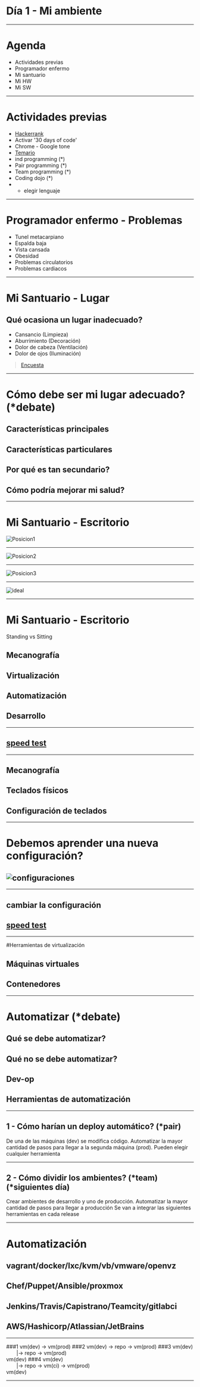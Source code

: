 # Día 1 - Mi ambiente
---

# Agenda
* Actividades previas
* Programador enfermo
* Mi santuario
* Mi HW
* Mi SW

---
# Actividades previas
* [Hackerrank](https://hackerrank.com)
* Activar '30 days of code'
* Chrome - Google tone
* [Temario](https://docs.google.com/spreadsheets/d/1lLFBWIl8aifu4S2DACy2C3k0_4ep343e_27QC61VoJw/pubhtml)
* ind programming (*)
* Pair programming (*)
* Team programming (*)
* Coding dojo (*)
* * elegir lenguaje

---
# Programador enfermo - Problemas

* Tunel metacarpiano
* Espalda baja
* Vista cansada
* Obesidad
* Problemas circulatorios
* Problemas cardiacos

---
# Mi Santuario - Lugar
## Qué ocasiona un lugar inadecuado?
* Cansancio (Limpieza)
* Aburrimiento (Decoración)
* Dolor de cabeza (Ventilación)
* Dolor de ojos (Iluminación)

> [Encuesta](https://docs.google.com/forms/d/e/1FAIpQLSfexVDwDLSBJtvsogKA1RnqiZ0_cFEetWc3VhsgKDZ2nByUew/viewform)

---
# Cómo debe ser mi lugar adecuado? (*debate)
## Características principales
## Características particulares
## Por qué es tan secundario?
## Cómo podría mejorar mi salud?

---
# Mi Santuario - Escritorio

![Posicion1](http://rankinghosting.cl/wp-content/uploads/2015/02/salud-columna-pc.gif)

---
![Posicion2](http://cosasdelmundo.net/wp-content/uploads/2015/03/info6.jpg)

---
![Posicion3](http://www.standwalkwork.com/wp-content/uploads/2015/01/ergonomics.gif)

---
![ideal](http://www.ergoquest.com/uploads/5/9/1/5/5915120/7743834_orig.jpg)

---
# Mi Santuario - Escritorio
Standing vs Sitting

## Mecanografía
## Virtualización
## Automatización
## Desarrollo

---

## [speed test](http://typing-speed-test.aoeu.eu/)


---

## Mecanografía
## Teclados físicos
## Configuración de teclados

---

# Debemos aprender una nueva configuración?
## ![configuraciones](http://soukie.net/wp-content/uploads/2010/06/keyb-stat.png)

---

## cambiar la configuración
## [speed test](http://typing-speed-test.aoeu.eu/)

---

#Herramientas de virtualización

## Máquinas virtuales
## Contenedores

---

# Automatizar (*debate)
## Qué se debe automatizar?
## Qué no se debe automatizar?
## Dev-op
## Herramientas de automatización

---
## 1 - Cómo harían un deploy automático? (*pair)
De una de las máquinas (dev) se modifica código.
Automatizar la mayor cantidad de pasos para llegar a la segunda máquina (prod).
Pueden elegir cualquier herramienta

---
## 2 - Cómo dividir los ambientes? (*team) (*siguientes día)
Crear ambientes de desarrollo y uno de producción.
Automatizar la mayor cantidad de pasos para llegar a producción
Se van a integrar las siguientes herramientas en cada release

---

# Automatización

## vagrant/docker/lxc/kvm/vb/vmware/openvz
## Chef/Puppet/Ansible/proxmox
## Jenkins/Travis/Capistrano/Teamcity/gitlabci
## AWS/Hashicorp/Atlassian/JetBrains

---
###1
vm(dev) -> vm(prod)
###2
vm(dev) -> repo -> vm(prod)
###3
vm(dev)<br />
&nbsp;&nbsp;&nbsp;&nbsp;&nbsp;&nbsp; |-> repo -> vm(prod)<br />
vm(dev)
###4
vm(dev)<br />
&nbsp;&nbsp;&nbsp;&nbsp;&nbsp;&nbsp; |-> repo -> vm(ci) -> vm(prod)<br />
vm(dev)

---

